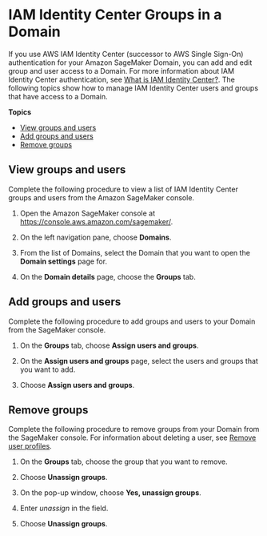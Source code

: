 # IAM Identity Center Groups in a Domain<a name="domain-groups"></a>

 If you use AWS IAM Identity Center \(successor to AWS Single Sign\-On\) authentication for your Amazon SageMaker Domain, you can add and edit group and user access to a Domain\. For more information about IAM Identity Center authentication, see [What is IAM Identity Center?](https://docs.aws.amazon.com/singlesignon/latest/userguide/what-is.html)\. The following topics show how to manage IAM Identity Center users and groups that have access to a Domain\.

**Topics**
+ [View groups and users](#domain-groups-view)
+ [Add groups and users](#domain-groups-add)
+ [Remove groups](#domain-groups-add)

## View groups and users<a name="domain-groups-view"></a>

 Complete the following procedure to view a list of IAM Identity Center groups and users from the Amazon SageMaker console\. 

1. Open the Amazon SageMaker console at [https://console\.aws\.amazon\.com/sagemaker/](https://console.aws.amazon.com/sagemaker/)\.

1. On the left navigation pane, choose **Domains**\. 

1.  From the list of Domains, select the Domain that you want to open the **Domain settings** page for\. 

1.  On the **Domain details** page, choose the **Groups** tab\. 

## Add groups and users<a name="domain-groups-add"></a>

 Complete the following procedure to add groups and users to your Domain from the SageMaker console\. 

1.  On the **Groups** tab, choose **Assign users and groups**\. 

1.  On the **Assign users and groups** page, select the users and groups that you want to add\. 

1.  Choose **Assign users and groups**\. 

## Remove groups<a name="domain-groups-add"></a>

 Complete the following procedure to remove groups from your Domain from the SageMaker console\. For information about deleting a user, see [Remove user profiles](domain-user-profile-add-remove.md#domain-user-profile-remove)\. 

1.  On the **Groups** tab, choose the group that you want to remove\. 

1.  Choose **Unassign groups**\. 

1.  On the pop\-up window, choose **Yes, unassign groups**\. 

1. Enter *unassign* in the field\. 

1.  Choose **Unassign groups**\. 